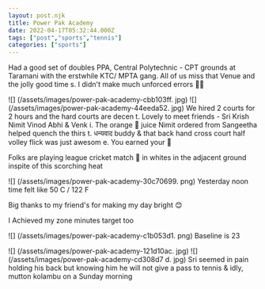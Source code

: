 ```yaml
---
layout: post.njk
title: Power Pak Academy
date: 2022-04-17T05:32:44.000Z
tags: ["post","sports","tennis"]
categories: ["sports"]
---
```


Had a good set of doubles PPA, Central Polytechnic - CPT grounds at Taramani with the erstwhile KTC/ MPTA gang. All of us miss that Venue and the jolly good time
s. I didn't make much unforced errors 🤷‍♀️

![] (/assets/images/power-pak-academy-cbb103ff. jpg) ![] (/assets/images/power-pak-academy-44eeda52. jpg) We hired 2 courts for 2 hours and the hard courts are decen
t. Lovely to meet friends - Sri Krish Nimit Vinod Abhi & Venk
i. The orange 🍊 juice Nimit ordered from Sangeetha helped quench the thirs
t. धन्यवाद buddy & that back hand cross court half volley flick was just awesom
e. You earned your 🍺

Folks are playing league cricket match 🏏 in whites in the adjacent ground inspite of this scorching heat

![] (/assets/images/power-pak-academy-30c70699. png) Yesterday noon time felt like 50 C / 122 F

Big thanks to my friend's for making my day bright 😊

I Achieved my zone minutes target too

![] (/assets/images/power-pak-academy-c1b053d1. png) Baseline is 23

![] (/assets/images/power-pak-academy-121d10ac. jpg) ![] (/assets/images/power-pak-academy-cd308d7
d. jpg) Sri seemed in pain holding his back but knowing him he will not give a pass to tennis & idly, mutton kolambu on a Sunday morning
